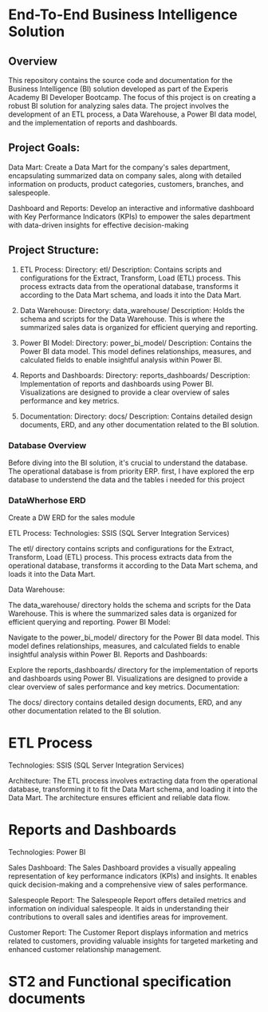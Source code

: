 
# End-To-End Business Intelligence Solution
## Overview

This repository contains the source code and documentation for the Business Intelligence (BI) solution developed as part of the Experis Academy BI Developer Bootcamp. The focus of this project is on creating a robust BI solution for analyzing sales data.
The project involves the development of an ETL process, a Data Warehouse, a Power BI data model, and the implementation of reports and dashboards.


## Project Goals:

Data Mart:
Create a Data Mart for the company's sales department, encapsulating summarized data on company sales, along with detailed information on products, product categories, customers, branches, and salespeople.

Dashboard and Reports:
Develop an interactive and informative dashboard with Key Performance Indicators (KPIs) to empower the sales department with data-driven insights for effective decision-making

## Project Structure:
1. ETL Process:
Directory: etl/
Description: Contains scripts and configurations for the Extract, Transform, Load (ETL) process. This process extracts data from the operational database, transforms it according to the Data Mart schema, and loads it into the Data Mart.

3. Data Warehouse:
Directory: data_warehouse/
Description: Holds the schema and scripts for the Data Warehouse. This is where the summarized sales data is organized for efficient querying and reporting.

5. Power BI Model:
Directory: power_bi_model/
Description: Contains the Power BI data model. This model defines relationships, measures, and calculated fields to enable insightful analysis within Power BI.

7. Reports and Dashboards:
Directory: reports_dashboards/
Description: Implementation of reports and dashboards using Power BI. Visualizations are designed to provide a clear overview of sales performance and key metrics.

9. Documentation:
Directory: docs/
Description: Contains detailed design documents, ERD, and any other documentation related to the BI solution.















### Database Overview
Before diving into the BI solution, it's crucial to understand the database. The operational database is from priority ERP.
first, I have explored the erp database to understend the data and the tables i needed for this project

### DataWherhose ERD 
Create a DW ERD for the sales module


ETL Process:
Technologies:
SSIS (SQL Server Integration Services)

The etl/ directory contains scripts and configurations for the Extract, Transform, Load (ETL) process. This process extracts data from the operational database, transforms it according to the Data Mart schema, and loads it into the Data Mart.

Data Warehouse:

The data_warehouse/ directory holds the schema and scripts for the Data Warehouse. This is where the summarized sales data is organized for efficient querying and reporting.
Power BI Model:

Navigate to the power_bi_model/ directory for the Power BI data model. This model defines relationships, measures, and calculated fields to enable insightful analysis within Power BI.
Reports and Dashboards:

Explore the reports_dashboards/ directory for the implementation of reports and dashboards using Power BI. Visualizations are designed to provide a clear overview of sales performance and key metrics.
Documentation:

The docs/ directory contains detailed design documents, ERD, and any other documentation related to the BI solution.

# ETL Process
Technologies:
SSIS (SQL Server Integration Services)

Architecture:
The ETL process involves extracting data from the operational database, transforming it to fit the Data Mart schema, and loading it into the Data Mart. The architecture ensures efficient and reliable data flow.



# Reports and Dashboards
Technologies: Power BI

Sales Dashboard:
The Sales Dashboard provides a visually appealing representation of key performance indicators (KPIs) and insights. It enables quick decision-making and a comprehensive view of sales performance.

Salespeople Report:
The Salespeople Report offers detailed metrics and information on individual salespeople. It aids in understanding their contributions to overall sales and identifies areas for improvement.

Customer Report:
The Customer Report displays information and metrics related to customers, providing valuable insights for targeted marketing and enhanced customer relationship management.

# ST2 and Functional specification documents

